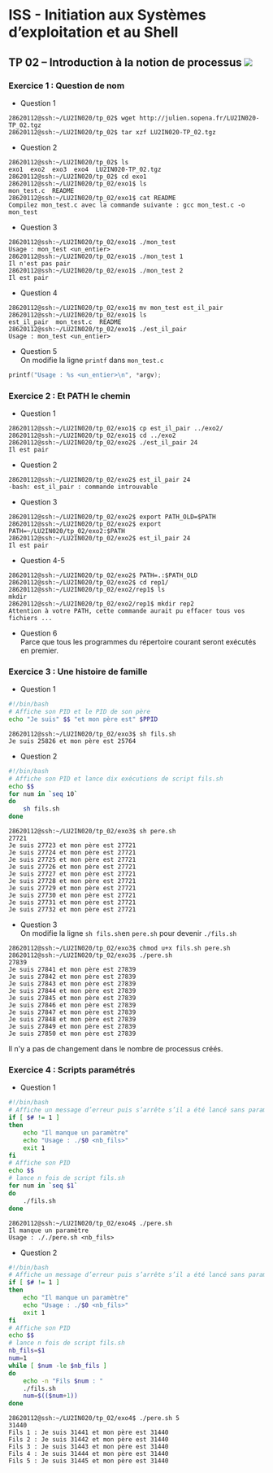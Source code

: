 # ISS - Initiation aux Systèmes d’exploitation et au Shell
## TP 02 – Introduction à la notion de processus [![](https://img.shields.io/badge/ZHENYUE%20FU-28620112-blue.svg?style=social&logo=gmail)](mailto:zhenyue.fu@etu.sorbonne-universite.fr)
### Exercice 1 : Question de nom
- Question 1
```
28620112@ssh:~/LU2IN020/tp_02$ wget http://julien.sopena.fr/LU2IN020-TP_02.tgz
28620112@ssh:~/LU2IN020/tp_02$ tar xzf LU2IN020-TP_02.tgz 
```
- Question 2
```
28620112@ssh:~/LU2IN020/tp_02$ ls
exo1  exo2  exo3  exo4  LU2IN020-TP_02.tgz
28620112@ssh:~/LU2IN020/tp_02$ cd exo1
28620112@ssh:~/LU2IN020/tp_02/exo1$ ls
mon_test.c  README
28620112@ssh:~/LU2IN020/tp_02/exo1$ cat README 
Compilez mon_test.c avec la commande suivante : gcc mon_test.c -o mon_test
```
- Question 3
```
28620112@ssh:~/LU2IN020/tp_02/exo1$ ./mon_test 
Usage : mon_test <un_entier>
28620112@ssh:~/LU2IN020/tp_02/exo1$ ./mon_test 1
Il n'est pas pair
28620112@ssh:~/LU2IN020/tp_02/exo1$ ./mon_test 2
Il est pair
```
- Question 4
```
28620112@ssh:~/LU2IN020/tp_02/exo1$ mv mon_test est_il_pair
28620112@ssh:~/LU2IN020/tp_02/exo1$ ls
est_il_pair  mon_test.c  README
28620112@ssh:~/LU2IN020/tp_02/exo1$ ./est_il_pair 
Usage : mon_test <un_entier>
```
- Question 5   
On modifie la ligne `printf` dans `mon_test.c`
```c
printf("Usage : %s <un_entier>\n", *argv);
```
### Exercice 2 : Et PATH le chemin
- Question 1
```
28620112@ssh:~/LU2IN020/tp_02/exo1$ cp est_il_pair ../exo2/
28620112@ssh:~/LU2IN020/tp_02/exo1$ cd ../exo2
28620112@ssh:~/LU2IN020/tp_02/exo2$ ./est_il_pair 24
Il est pair
```
- Question 2
```
28620112@ssh:~/LU2IN020/tp_02/exo2$ est_il_pair 24
-bash: est_il_pair : commande introuvable
```
- Question 3
```
28620112@ssh:~/LU2IN020/tp_02/exo2$ export PATH_OLD=$PATH
28620112@ssh:~/LU2IN020/tp_02/exo2$ export PATH=~/LU2IN020/tp_02/exo2:$PATH
28620112@ssh:~/LU2IN020/tp_02/exo2$ est_il_pair 24
Il est pair
```
- Question 4-5
```
28620112@ssh:~/LU2IN020/tp_02/exo2$ PATH=.:$PATH_OLD
28620112@ssh:~/LU2IN020/tp_02/exo2$ cd rep1/
28620112@ssh:~/LU2IN020/tp_02/exo2/rep1$ ls
mkdir
28620112@ssh:~/LU2IN020/tp_02/exo2/rep1$ mkdir rep2
Attention à votre PATH, cette commande aurait pu effacer tous vos fichiers ...
```
- Question 6   
Parce que tous les programmes du répertoire courant seront exécutés en premier.
### Exercice 3 : Une histoire de famille
- Question 1
```sh
#!/bin/bash
# Affiche son PID et le PID de son père
echo "Je suis" $$ "et mon père est" $PPID
```
```
28620112@ssh:~/LU2IN020/tp_02/exo3$ sh fils.sh 
Je suis 25826 et mon père est 25764
```
- Question 2
``` sh
#!/bin/bash
# Affiche son PID et lance dix exécutions de script fils.sh
echo $$
for num in `seq 10` 
do
    sh fils.sh
done
```
```
28620112@ssh:~/LU2IN020/tp_02/exo3$ sh pere.sh 
27721
Je suis 27723 et mon père est 27721
Je suis 27724 et mon père est 27721
Je suis 27725 et mon père est 27721
Je suis 27726 et mon père est 27721
Je suis 27727 et mon père est 27721
Je suis 27728 et mon père est 27721
Je suis 27729 et mon père est 27721
Je suis 27730 et mon père est 27721
Je suis 27731 et mon père est 27721
Je suis 27732 et mon père est 27721
```
- Question 3   
On modifie la ligne `sh fils.sh`en `pere.sh` pour devenir `./fils.sh`
```
28620112@ssh:~/LU2IN020/tp_02/exo3$ chmod u+x fils.sh pere.sh 
28620112@ssh:~/LU2IN020/tp_02/exo3$ ./pere.sh 
27839
Je suis 27841 et mon père est 27839
Je suis 27842 et mon père est 27839
Je suis 27843 et mon père est 27839
Je suis 27844 et mon père est 27839
Je suis 27845 et mon père est 27839
Je suis 27846 et mon père est 27839
Je suis 27847 et mon père est 27839
Je suis 27848 et mon père est 27839
Je suis 27849 et mon père est 27839
Je suis 27850 et mon père est 27839
```
Il n'y a pas de changement dans le nombre de processus créés.

### Exercice 4 : Scripts paramétrés
- Question 1
```sh
#!/bin/bash
# Affiche un message d’erreur puis s’arrête s’il a été lancé sans paramètres
if [ $# != 1 ]
then
    echo "Il manque un paramètre"
    echo "Usage : ./$0 <nb_fils>"
    exit 1
fi
# Affiche son PID
echo $$
# lance n fois de script fils.sh
for num in `seq $1` 
do
    ./fils.sh
done
```
```
28620112@ssh:~/LU2IN020/tp_02/exo4$ ./pere.sh 
Il manque un paramètre
Usage : ././pere.sh <nb_fils>
```
- Question 2
```sh
#!/bin/bash
# Affiche un message d’erreur puis s’arrête s’il a été lancé sans paramètres
if [ $# != 1 ]
then
    echo "Il manque un paramètre"
    echo "Usage : ./$0 <nb_fils>"
    exit 1
fi
# Affiche son PID
echo $$
# lance n fois de script fils.sh
nb_fils=$1
num=1 
while [ $num -le $nb_fils ]
do
    echo -n "Fils $num : "
    ./fils.sh
    num=$(($num+1))
done
```
```
28620112@ssh:~/LU2IN020/tp_02/exo4$ ./pere.sh 5
31440
Fils 1 : Je suis 31441 et mon père est 31440
Fils 2 : Je suis 31442 et mon père est 31440
Fils 3 : Je suis 31443 et mon père est 31440
Fils 4 : Je suis 31444 et mon père est 31440
Fils 5 : Je suis 31445 et mon père est 31440
```